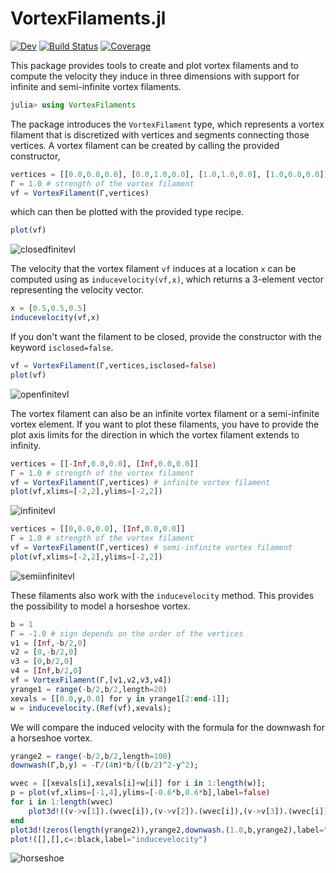 # VortexFilaments.jl

[![Dev](https://img.shields.io/badge/docs-dev-blue.svg)](https://diederikb.github.io/VortexFilaments.jl/dev)
[![Build Status](https://github.com/diederikb/VortexFilaments.jl/workflows/CI/badge.svg)](https://github.com/diederikb/VortexFilaments.jl/actions)
[![Coverage](https://codecov.io/gh/diederikb/VortexFilaments.jl/branch/master/graph/badge.svg)](https://codecov.io/gh/diederikb/VortexFilaments.jl)

This package provides tools to create and plot vortex filaments and to compute the velocity they induce in three dimensions with support for infinite and semi-infinite vortex filaments.

<!-- **VortexFilaments.jl** is registered in the general Julia registry. To install, type
e.g.,
```julia
] add VortexFilaments
``` -->

```julia
julia> using VortexFilaments
```

The package introduces the `VortexFilament` type, which represents a vortex filament that is discretized with vertices and segments connecting those vertices. A vortex filament can be created by calling the provided constructor,

```julia
vertices = [[0.0,0.0,0.0], [0.0,1.0,0.0], [1.0,1.0,0.0], [1.0,0.0,0.0]]
Γ = 1.0 # strength of the vortex filament
vf = VortexFilament(Γ,vertices)
```

which can then be plotted with the provided type recipe.

```julia
plot(vf)
```
![closedfinitevl](https://user-images.githubusercontent.com/26737762/117224622-4dc74680-adc5-11eb-97fa-fdc9a33779c6.png)

The velocity that the vortex filament `vf` induces at a location `x` can be computed using as `inducevelocity(vf,x)`, which returns a 3-element vector representing the velocity vector.
```julia
x = [0.5,0.5,0.5]
inducevelocity(vf,x)
```

If you don't want the filament to be closed, provide the constructor with the keyword `isclosed=false`.

```julia
vf = VortexFilament(Γ,vertices,isclosed=false)
plot(vf)
```
![openfinitevl](https://user-images.githubusercontent.com/26737762/117224654-60418000-adc5-11eb-9b76-c6fe3e6de4bb.png)

The vortex filament can also be an infinite vortex filament or a semi-infinite vortex element. If you want to plot these filaments, you have to provide the plot axis limits for the direction in which the vortex filament extends to infinity.

```julia
vertices = [[-Inf,0.0,0.0], [Inf,0.0,0.0]]
Γ = 1.0 # strength of the vortex filament
vf = VortexFilament(Γ,vertices) # infinite vortex filament
plot(vf,xlims=[-2,2],ylims=[-2,2])
```
![infinitevl](https://user-images.githubusercontent.com/26737762/117224672-6fc0c900-adc5-11eb-9fbf-065aa62e1519.png)

```julia
vertices = [[0,0.0,0.0], [Inf,0.0,0.0]]
Γ = 1.0 # strength of the vortex filament
vf = VortexFilament(Γ,vertices) # semi-infinite vortex filament
plot(vf,xlims=[-2,2],ylims=[-2,2])
```
![semiinfinitevl](https://user-images.githubusercontent.com/26737762/117224686-75b6aa00-adc5-11eb-8707-3d0a258b6c3a.png)

These filaments also work with the `inducevelocity` method. This provides the possibility to model a horseshoe vortex.
```julia
b = 1
Γ = -1.0 # sign depends on the order of the vertices
v1 = [Inf,-b/2,0]
v2 = [0,-b/2,0]
v3 = [0,b/2,0]
v4 = [Inf,b/2,0]
vf = VortexFilament(Γ,[v1,v2,v3,v4])
yrange1 = range(-b/2,b/2,length=20)
xevals = [[0.0,y,0.0] for y in yrange1[2:end-1]];
w = inducevelocity.(Ref(vf),xevals);
```

We will compare the induced velocity with the formula for the downwash for a horseshoe vortex.
```julia
yrange2 = range(-b/2,b/2,length=100)
downwash(Γ,b,y) = -Γ/(4π)*b/((b/2)^2-y^2);
```

```julia
wvec = [[xevals[i],xevals[i]+w[i]] for i in 1:length(w)];
p = plot(vf,xlims=[-1,4],ylims=[-0.6*b,0.6*b],label=false)
for i in 1:length(wvec)
    plot3d!((v->v[1]).(wvec[i]),(v->v[2]).(wvec[i]),(v->v[3]).(wvec[i]),color=:black,label=false)
end
plot3d!(zeros(length(yrange2)),yrange2,downwash.(1.0,b,yrange2),label="downwash formula")
plot!([],[],c=:black,label="inducevelocity")
```
![horseshoe](https://user-images.githubusercontent.com/26737762/117225243-b95de380-adc6-11eb-85d1-5f213e04dc6f.png)
